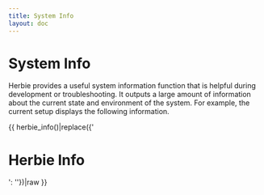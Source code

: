 ```yaml
---
title: System Info
layout: doc
---
```


# System Info

Herbie provides a useful system information function that is helpful during development or troubleshooting. 
It outputs a large amount of information about the current state and environment of the system. 
For example, the current setup displays the following information.

{{ herbie_info()|replace({'<h1 class="herbie-info-h1">Herbie Info</h1>': ''})|raw }}

